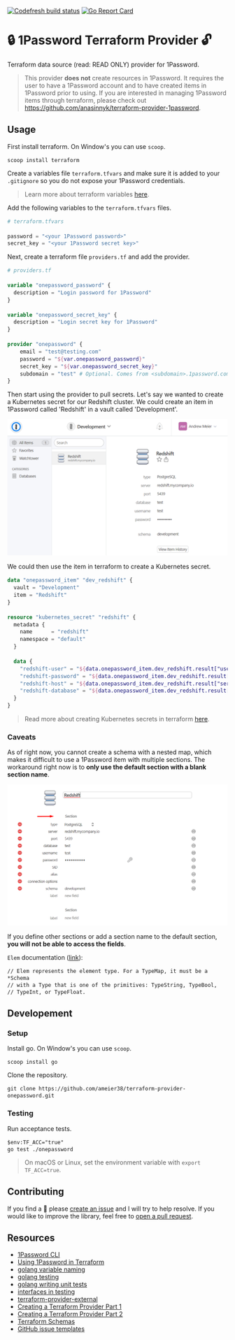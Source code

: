 [![Codefresh build status]( https://g.codefresh.io/api/badges/pipeline/ameier38/ameier38%2Fterraform-provider-onepassword%2Fterraform-provider-onepassword?branch=master&key=eyJhbGciOiJIUzI1NiJ9.NWMzMjE0ODA3YTJkOGI3ZjkxMzVhZjlm.WFn4I6XuUDBfWsKEp6LIuG-IlDsT4JCDTjMzeH7kGu8&type=cf-1)]( https://g.codefresh.io/pipelines/terraform-provider-onepassword/builds?repoOwner=ameier38&repoName=terraform-provider-onepassword&serviceName=ameier38%2Fterraform-provider-onepassword&filter=trigger:build~Build;branch:master;pipeline:5cf5099a3d8de566d41eda11~terraform-provider-onepassword)
[![Go Report Card](https://goreportcard.com/badge/github.com/ameier38/terraform-provider-onepassword)](https://goreportcard.com/report/github.com/ameier38/terraform-provider-onepassword)

# :lock: 1Password Terraform Provider :unlock:
Terraform data source (read: READ ONLY) provider for 1Password.

> This provider __does not__ create resources in 1Password. It requires
the user to have a 1Password account and to have created items in 1Password
prior to using. If you are interested in managing 1Password items through
terraform, please check out https://github.com/anasinnyk/terraform-provider-1password.

## Usage
First install terraform. On Window's you can use `scoop`.
```
scoop install terraform
```

Create a variables file `terraform.tfvars` and make sure it is added to 
your `.gitignore` so you do not expose your 1Password credentials.
> Learn more about terraform variables [here](https://www.terraform.io/docs/configuration/variables.html).

Add the following variables to the `terraform.tfvars` files.
```tf
# terraform.tfvars

password = "<your 1Password password>"
secret_key = "<your 1Password secret key>"
```

Next, create a terraform file `providers.tf` and add the provider.
```tf
# providers.tf

variable "onepassword_password" {
  description = "Login password for 1Password"
}

variable "onepassword_secret_key" {
  description = "Login secret key for 1Password"
}

provider "onepassword" {
	email = "test@testing.com"
	password = "${var.onepassword_password}"
	secret_key = "${var.onepassword_secret_key}"
	subdomain = "test" # Optional. Comes from <subdomain>.1password.com.
}
```

Then start using the provider to pull secrets. Let's say we
wanted to create a Kubernetes secret for our Redshift cluster.
We could create an item in 1Password called 'Redshift' in a
vault called 'Development'.

![redshift-item](./images/redshift-item.png)

We could then use the item in terraform to create a Kubernetes secret.
```tf
data "onepassword_item" "dev_redshift" {
  vault = "Development"
  item = "Redshift"
}

resource "kubernetes_secret" "redshift" {
  metadata {
    name      = "redshift"
    namespace = "default"
  }

  data {
    "redshift-user" = "${data.onepassword_item.dev_redshift.result["username"]}"
    "redshift-password" = "${data.onepassword_item.dev_redshift.result["password"]}"
    "redshift-host" = "${data.onepassword_item.dev_redshift.result["server"]}"
    "redshift-database" = "${data.onepassword_item.dev_redshift.result["database"]}"
  }
}
```
> Read more about creating Kubernetes secrets in terraform
[here](https://www.terraform.io/docs/providers/kubernetes/r/secret.html).

### Caveats
As of right now, you cannot create a schema with a nested map, which makes it difficult
to use a 1Password item with multiple sections. The workaround right now is to __only use
the default section with a blank section name__. 

![default-section](./images/default-section.png)

If you define other sections or add a section name to the default section, __you will
not be able to access the fields__.

`Elem` documentation ([link](https://godoc.org/github.com/hashicorp/terraform/helper/schema#Schema)):
```
// Elem represents the element type. For a TypeMap, it must be a *Schema
// with a Type that is one of the primitives: TypeString, TypeBool,
// TypeInt, or TypeFloat.
```

## Developement

### Setup
Install go. On Window's you can use `scoop`.
```
scoop install go
```

Clone the repository.
```
git clone https://github.com/ameier38/terraform-provider-onepassword.git
```

### Testing
Run acceptance tests.
```
$env:TF_ACC="true"
go test ./onepassword
```
> On macOS or Linux, set the environment variable with `export TF_ACC=true`.

## Contributing
If you find a :bug: please [create an issue](https://github.com/ameier38/terraform-provider-onepassword/issues)
and I will try to help resolve. If you would like to improve the library, feel free to
[open a pull request](https://github.com/ameier38/terraform-provider-onepassword/pulls).

## Resources
- [1Password CLI](https://support.1password.com/command-line-getting-started/)
- [Using 1Password in Terraform](https://medium.com/@JesseDearing/using-1password-values-in-terraform-71d2e3077380)
- [golang variable naming](https://talks.golang.org/2014/names.slide#1)
- [golang testing](https://golang.org/pkg/testing/)
- [golang writing unit tests](https://blog.alexellis.io/golang-writing-unit-tests/)
- [interfaces in testing](https://nathanleclaire.com/blog/2015/10/10/interfaces-and-composition-for-effective-unit-testing-in-golang/)
- [terraform-provider-external](https://github.com/terraform-providers/terraform-provider-external)
- [Creating a Terraform Provider Part 1](https://medium.com/spaceapetech/creating-a-terraform-provider-part-1-ed12884e06d7)
- [Creating a Terraform Provider Part 2](https://medium.com/spaceapetech/creating-a-terraform-provider-part-2-1346f89f082c)
- [Terraform Schemas](https://www.terraform.io/docs/extend/schemas/index.html)
- [GitHub issue templates](https://github.com/stevemao/github-issue-templates)
